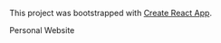 This project was bootstrapped with [Create React App](https://github.com/facebook/create-react-app).

Personal Website
